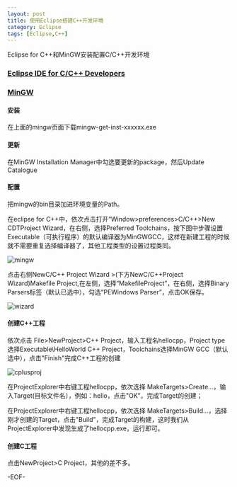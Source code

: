 ```yaml
---
layout: post
title: 使用Eclipse搭建C++开发环境
category: Eclipse
tags: [Eclipse,C++]
---
```


Eclipse for C++和MinGW安装配置C/C++开发环境

### [Eclipse IDE for C/C++ Developers](http://www.eclipse.org/downloads/)

### [MinGW](http://sourceforge.net/projects/mingw/files/)

#### 安装

在上面的mingw页面下载mingw-get-inst-xxxxxx.exe

#### 更新

在MinGW Installation Manager中勾选要更新的package，然后Update  Catalogue

#### 配置

把mingw的bin目录加进环境变量的Path。

在eclipse for C++中，依次点击打开“Window>preferences>C/C++>New CDTProject Wizard，在右侧，选择Preferred Toolchains，按下图中步骤设置Executable（可执行程序）的默认编译器为MinGWGCC，这样在新建工程的时候就不需要重复选择编译器了，其他工程类型的设置过程类同。 

![mingw](http://img.blog.csdn.net/20140527091448171?watermark/2/text/aHR0cDovL2Jsb2cuY3Nkbi5uZXQvbHlzMDc5NjIwMDA=/font/5a6L5L2T/fontsize/400/fill/I0JBQkFCMA==/dissolve/70/gravity/Center "mingw")

点击右侧NewC/C++ Project Wizard >(下方NewC/C++Project Wizard)Makefile Project,在左侧，选择“MakefileProject”，在右侧，选择Binary Parsers标签（默认已选中），勾选“PEWindows Parser”，点击OK保存。

![wizard](http://img.blog.csdn.net/20140527091548781?watermark/2/text/aHR0cDovL2Jsb2cuY3Nkbi5uZXQvbHlzMDc5NjIwMDA=/font/5a6L5L2T/fontsize/400/fill/I0JBQkFCMA==/dissolve/70/gravity/Center "wizard")

#### 创建C++工程

依次点击 File>NewProject>C++ Project，输入工程名hellocpp，Project type选择Executable\HelloWorld C++ Project，Toolchains选择MinGW GCC（默认选中），点击"Finish"完成C++工程的创建

![cplusproj](http://img.blog.csdn.net/20140527091631187?watermark/2/text/aHR0cDovL2Jsb2cuY3Nkbi5uZXQvbHlzMDc5NjIwMDA=/font/5a6L5L2T/fontsize/400/fill/I0JBQkFCMA==/dissolve/70/gravity/Center "cplusproj")

在ProjectExplorer中右键工程hellocpp，依次选择 MakeTargets>Create...，输入Target(目标文件名），例如：hello，点击"OK"，完成Target的创建；

在ProjectExplorer中右键工程hellocpp，依次选择 MakeTargets>Build...，选择刚才创建的Target，点击"Build"，完成Target的构建，这时我们从ProjectExplorer中发现生成了hellocpp.exe，运行即可。

#### 创建C工程

点击NewProject>C Project，其他的差不多。

-EOF-
